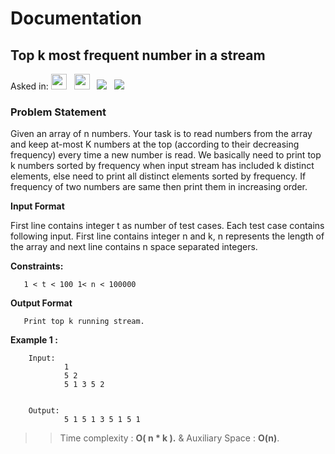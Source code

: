 # Documentation

## **Top k most frequent number in a stream**

Asked in:  <a><img src= "https://img.shields.io/badge/-Accolite-red" height="25">&nbsp;&nbsp;
<img src= "https://img.shields.io/badge/-Amazon-yellow" height="25">&nbsp;&nbsp;
<img src= "https://img.shields.io/badge/-GeekforGeeks-darkgreen">&nbsp;&nbsp;
<img src= "https://img.shields.io/badge/-CPP-brown">&nbsp;&nbsp;


### Problem Statement 

Given an array of n numbers. Your task is to read numbers from the array and keep at-most K numbers at the top (according to their decreasing frequency) every time a new number is read. We basically need to print top k numbers sorted by frequency when input stream has included k distinct elements, else need to print all distinct elements sorted by frequency. If frequency of two numbers are same then print them in increasing order.

**Input Format**

First line contains integer t as number of test cases. Each test case contains following input. First line contains integer n and k, n represents the length of the array and next line contains n space separated integers.
 
**Constraints:**

       1 < t < 100 1< n < 100000


**Output Format**

       Print top k running stream.
       
       
**Example 1 :**

        Input:
                1
                5 2
                5 1 3 5 2
       
               
        Output: 
                5 1 5 1 3 5 1 5 1
        
           
 >>Time complexity : **O( n * k ).**  & Auxiliary Space : **O(n)**.
